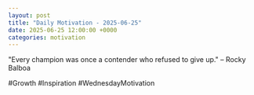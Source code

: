 ```yaml
---
layout: post
title: "Daily Motivation - 2025-06-25"
date: 2025-06-25 12:00:00 +0000
categories: motivation
---
```


"Every champion was once a contender who refused to give up." – Rocky Balboa

#Growth #Inspiration #WednesdayMotivation
